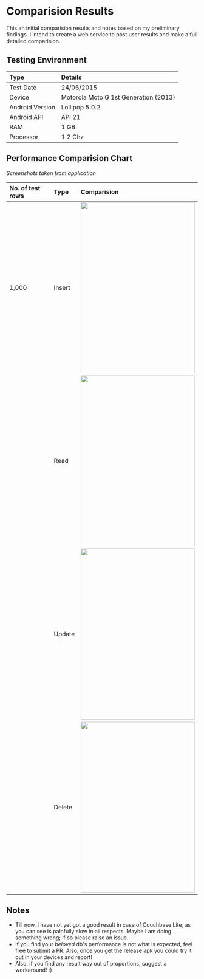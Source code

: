 # Comparision Results
This an initial comparision results and notes based on my preliminary findings. I intend to create a web service to post user results and make a full detailed comparision. 

## Testing Environment

| Type | Details
|:---|:---|
| Test Date | 24/06/2015 |
| Device  | Motorola Moto G 1st Generation (2013)  |
| Android Version | Lollipop 5.0.2 |
| Android API | API 21 |
| RAM | 1 GB |
| Processor | 1.2 Ghz |

## Performance Comparision Chart
*Screenshots taken from application*

| No. of test rows | Type | Comparision |
| :--- | :--- | :--- |
| 1,000 | Insert |<img src="https://cloud.githubusercontent.com/assets/5122822/8336445/476836a6-1ac2-11e5-8b91-7eec1de84672.JPG" width="300" height="450"/> |
|  | Read |<img src="https://cloud.githubusercontent.com/assets/5122822/8336447/4bef01dc-1ac2-11e5-90ba-a963e9b3e251.JPG" width="300" height="450"/> |
|  | Update |<img src="https://cloud.githubusercontent.com/assets/5122822/8336450/506c0aac-1ac2-11e5-98ae-2d2484f60612.JPG" width="300" height="450"/> |
|  | Delete |<img src="https://cloud.githubusercontent.com/assets/5122822/8336451/53214938-1ac2-11e5-84d0-cb402d6a97ad.JPG" width="300" height="450"/> |

## Notes
* Till now, I have not yet got a good result in case of Couchbase Lite, as you can see is painfully slow in all respects. Maybe I am doing something wrong; if so please raise an issue.
* If you find your *beloved* db's performance is not what is expected, feel free to submit a PR. Also, once you get the release apk you could try it out in your devices and report!
* Also, if you find any result way out of proportions, suggest a workaround! :)
